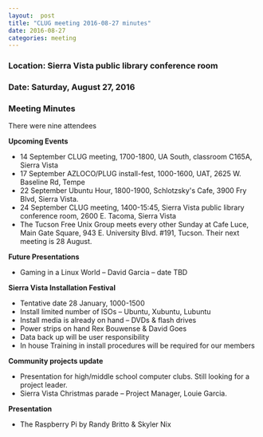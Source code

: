 ```yaml
---
layout:  post
title: "CLUG meeting 2016-08-27 minutes"
date: 2016-08-27
categories: meeting
---
```

### Location: Sierra Vista public library conference room

### Date: Saturday, August 27, 2016

### Meeting Minutes

There were nine attendees

**Upcoming Events**

 * 14 September CLUG meeting, 1700-1800, UA South, classroom C165A, Sierra Vista
 * 17 September AZLOCO/PLUG install-fest, 1000-1600, UAT, 2625 W. Baseline Rd, Tempe
 * 22 September Ubuntu Hour, 1800-1900, Schlotzsky's Cafe, 3900 Fry Blvd, Sierra Vista.
 * 24 September CLUG meeting, 1400-15:45, Sierra Vista public library conference room, 2600 E. Tacoma, Sierra Vista
 * The Tucson Free Unix Group meets every other Sunday at Cafe Luce, Main Gate Square, 943 E. University Blvd. #191, Tucson.  Their next meeting is 28 August.
 
**Future Presentations**

 * Gaming in a Linux World – David Garcia – date TBD
 
**Sierra Vista Installation Festival**

 * Tentative date 28 January, 1000-1500
 * Install limited number of ISOs – Ubuntu, Xubuntu, Lubuntu
 * Install media is already on hand – DVDs & flash drives
 * Power strips on hand Rex Bouwense & David Goes
 * Data back up will be user responsibility
 * In house Training in install procedures will be required for our members
 
**Community projects update**

 * Presentation for high/middle school computer clubs.  Still looking for a project leader.
 * Sierra Vista Christmas parade – Project Manager, Louie Garcia.
 
**Presentation**

 * The Raspberry Pi by Randy Britto & Skyler Nix 
